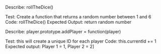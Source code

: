 Describe: rollTheDice()

Test: Create a function that returns a random number between 1 and 6
Code: 
rollTheDice()
Expected Output: return random number

Describe: player.prototype.addPlayer = function(player)

Test: this will create a unique ID for each player
Code: this.currentId += 1
Expected output: Player 1 = 1, Player 2 = 2]





